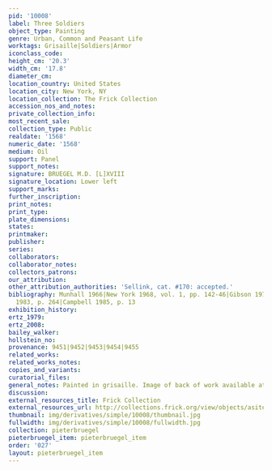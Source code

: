 ```yaml
---
pid: '10008'
label: Three Soldiers
object_type: Painting
genre: Urban, Common and Peasant Life
worktags: Grisaille|Soldiers|Armor
iconclass_code:
height_cm: '20.3'
width_cm: '17.8'
diameter_cm:
location_country: United States
location_city: New York, NY
location_collection: The Frick Collection
accession_nos_and_notes:
private_collection_info:
most_recent_sale:
collection_type: Public
realdate: '1568'
numeric_date: '1568'
medium: Oil
support: Panel
support_notes:
signature: BRUEGEL M.D. [L]XVIII
signature_location: Lower left
support_marks:
further_inscription:
print_notes:
print_type:
plate_dimensions:
states:
printmaker:
publisher:
series:
collaborators:
collaborator_notes:
collectors_patrons:
our_attribution:
other_attribution_authorities: 'Sellink, cat. #170: accepted.'
bibliography: Munhall 1966|New York 1968, vol. 1, pp. 142-46|Gibson 1977, p. 134|Chastel
  1983, p. 264|Campbell 1985, p. 13
exhibition_history:
ertz_1979:
ertz_2008:
bailey_walker:
hollstein_no:
provenance: 9451|9452|9453|9454|9455
related_works:
related_works_notes:
copies_and_variants:
curatorial_files:
general_notes: Painted in grisaille. Image of back of work available at Frick website.
discussion:
external_resources_title: Frick Collection
external_resources_url: http://collections.frick.org/view/objects/asitem/items$0040:61
thumbnail: img/derivatives/simple/10008/thumbnail.jpg
fullwidth: img/derivatives/simple/10008/fullwidth.jpg
collection: pieterbruegel
pieterbruegel_item: pieterbruegel_item
order: '027'
layout: pieterbruegel_item
---
```

